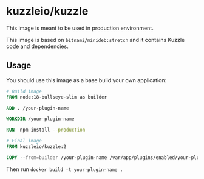 # kuzzleio/kuzzle

This image is meant to be used in production environment.

This image is based on `bitnami/minideb:stretch` and it contains Kuzzle code and dependencies.

## Usage

You should use this image as a base build your own application:

```dockerfile
# Build image
FROM node:18-bullseye-slim as builder

ADD . /your-plugin-name

WORKDIR /your-plugin-name

RUN  npm install --production

# Final image
FROM kuzzleio/kuzzle:2

COPY --from=builder /your-plugin-name /var/app/plugins/enabled/your-plugin-name
```

Then run `docker build -t your-plugin-name .`